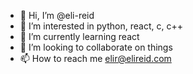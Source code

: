 - 👋 Hi, I’m @eli-reid
- 👀 I’m interested in python, react, c, c++
- 🌱 I’m currently learning react
- 💞️ I’m looking to collaborate on things 
- 📫 How to reach me elir@elireid.com

<!---
eli-reid/eli-reid is a ✨ special ✨ repository because its `README.md` (this file) appears on your GitHub profile.
You can click the Preview link to take a look at your changes.
--->
